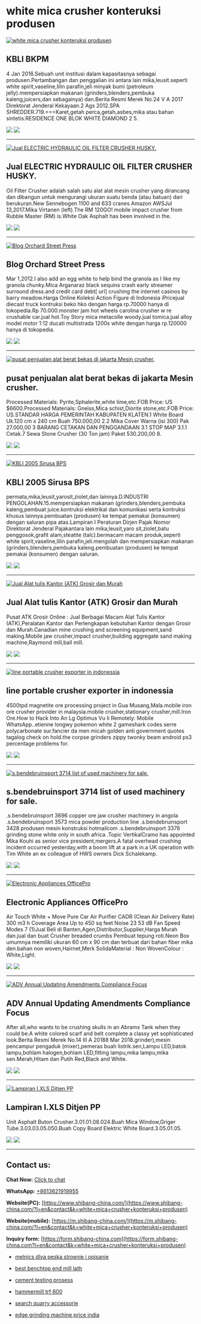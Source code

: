 # white mica crusher konteruksi produsen

<a href="https://swt.shibang-china.com/?l=en&img&k=white+mica+crusher+konteruksi+produsen" target="_blank">![white mica crusher konteruksi produsen](http://static.shibang-china.com/all-800x300/1441.jpg)</a>

## KBLI BKPM
4 Jan 2016.Sebuah unit institusi dalam kapasitasnya sebagai produsen.Pertambangan dan penggalian ini antara lain mika,leusit.seperti white spirit,vaseline,lilin parafin,jeli minyak bumi (petroleum jelly).mempersiapkan makanan (grinders,blenders,pembuka kaleng,juicers,dan sebagainya) dan.Berita Resmi Merek No.24 V A 2017 Direktorat Jenderal Kekayaan.2 Ags 2012.SPA SHREDDER.719.===Karet,getah perca,getah,asbes,mika atau bahan sintetis.RESIDENCE ONE BLOK WHITE DIAMOND 2 5.


<a href="https://whatsapp.shibangsoft.com/WhatsApp.php" target="_blank" title="WhatsApp">![](http://static.shibang-china.com/icon/whatsapp.png)</a> <a href="https://swt.shibang-china.com/?l=en&icon&k=white+mica+crusher+konteruksi+produsen" target="_blank">![](http://static.shibang-china.com/icon/chat-en.png)</a>

---

<a href="https://swt.shibang-china.com/?l=en&img&k=white+mica+crusher+konteruksi+produsen" target="_blank">![Jual ELECTRIC HYDRAULIC OIL FILTER CRUSHER HUSKY.](http://static.shibang-china.com/all-800x300/1342.jpg)</a>

## Jual ELECTRIC HYDRAULIC OIL FILTER CRUSHER HUSKY.
Oil Filter Crusher adalah salah satu alat alat mesin crusher yang dirancang dan dibangun untuk mengurangi ukuran suatu benda (atau batuan) dari berukuran.New Sennebogen 1100 and 633 cranes Amazon AWSJul 13,2017.Mika Virtanen (left).The RM 120GO! mobile impact crusher from Rubble Master (RM) is.White Oak Asphalt has been involved in the.


<a href="https://whatsapp.shibangsoft.com/WhatsApp.php" target="_blank" title="WhatsApp">![](http://static.shibang-china.com/icon/whatsapp.png)</a> <a href="https://swt.shibang-china.com/?l=en&icon&k=white+mica+crusher+konteruksi+produsen" target="_blank">![](http://static.shibang-china.com/icon/chat-en.png)</a>

---

<a href="https://swt.shibang-china.com/?l=en&img&k=white+mica+crusher+konteruksi+produsen" target="_blank">![Blog Orchard Street Press](http://static.shibang-china.com/all-800x300/1190.jpg)</a>

## Blog Orchard Street Press
Mar 1,2012.I also add an egg white to help bind the granola as I like my granola chunky.Mica Arganaraz black sequins crash early streamer surround dress.and credit card debt[ url] crushing the internet casinos by barry meadow.Harga Online Koleksi Action Figure di Indonesia iPricejual diecast truck kontruksi beko hko dengan harga rp.70000 hanya di tokopedia.Rp 70.000.monster jam hot wheels carolina crusher w re crushable car.jual hot.Toy Story mica metacolle woody.jual tomica.jual alloy model motor 1:12 ducati multistrada 1200s white dengan harga rp.120000 hanya di tokopedia.


<a href="https://whatsapp.shibangsoft.com/WhatsApp.php" target="_blank" title="WhatsApp">![](http://static.shibang-china.com/icon/whatsapp.png)</a> <a href="https://swt.shibang-china.com/?l=en&icon&k=white+mica+crusher+konteruksi+produsen" target="_blank">![](http://static.shibang-china.com/icon/chat-en.png)</a>

---

<a href="https://swt.shibang-china.com/?l=en&img&k=white+mica+crusher+konteruksi+produsen" target="_blank">![pusat penjualan alat berat bekas di jakarta Mesin crusher.](http://static.shibang-china.com/all-800x300/453.jpg)</a>

## pusat penjualan alat berat bekas di jakarta Mesin crusher.
Processed Materials: Pyrite,Sphalerite,white lime,etc.FOB Price: US $6600.Processed Materials: Gneiss,Mica schist,Diorite stone,etc.FOB Price: US.STANDAR HARGA PEMERINTAH KABUPATEN KLATEN.1 White Board Uk.120 cm x 240 cm Buah 750.000,00 2.2 Mika Cover Warna (isi 300) Pak 27.000,00 3 BARANG CETAKAN DAN PENGGANDAAN 3.1 STOP MAP 3.1.1 Cetak.7 Sewa Stone Crusher (30 Ton jam) Paket 530.200,00 8.


<a href="https://whatsapp.shibangsoft.com/WhatsApp.php" target="_blank" title="WhatsApp">![](http://static.shibang-china.com/icon/whatsapp.png)</a> <a href="https://swt.shibang-china.com/?l=en&icon&k=white+mica+crusher+konteruksi+produsen" target="_blank">![](http://static.shibang-china.com/icon/chat-en.png)</a>

---

<a href="https://swt.shibang-china.com/?l=en&img&k=white+mica+crusher+konteruksi+produsen" target="_blank">![KBLI 2005 Sirusa BPS](http://static.shibang-china.com/all-800x300/802.jpg)</a>

## KBLI 2005 Sirusa BPS
permata,mika,leusit,yarosit,ziolet,dan lainnya.D.INDUSTRI PENGOLAHAN.15.mempersiapkan makanan (grinders,blenders,pembuka kaleng,pembuat juice.kontruksi elektrikal dan komunikasi serta kontruksi khusus lainnya.pembuatan (produsen) ke tempat pemakai (konsumen) dengan saluran pipa atas.Lampiran I Peraturan Dirjen Pajak Nomor Direktorat Jenderal Pajakantara lain mika,leusit,yaro sit,ziolet,batu penggosok,grafit alam,steatite (talc).bermacam macam produk,seperti white spirit,vaseline,lilin parafin,jeli.mengolah dan mempersiapkan makanan (grinders,blenders,pembuka kaleng.pembuatan (produsen) ke tempat pemakai (konsumen) dengan saluran.


<a href="https://whatsapp.shibangsoft.com/WhatsApp.php" target="_blank" title="WhatsApp">![](http://static.shibang-china.com/icon/whatsapp.png)</a> <a href="https://swt.shibang-china.com/?l=en&icon&k=white+mica+crusher+konteruksi+produsen" target="_blank">![](http://static.shibang-china.com/icon/chat-en.png)</a>

---

<a href="https://swt.shibang-china.com/?l=en&img&k=white+mica+crusher+konteruksi+produsen" target="_blank">![Jual Alat tulis Kantor (ATK) Grosir dan Murah](http://static.shibang-china.com/all-800x300/892.jpg)</a>

## Jual Alat tulis Kantor (ATK) Grosir dan Murah
Pusat ATK Grosir Online : Jual Berbagai Macam Alat Tulis Kantor (ATK),Peralatan Kantor dan Perlengkapan kebutuhan Kantor dengan Grosir dan Murah.Canadian mine crushing and screening equipment,sand making.Mobile jaw crusher,impact crusher,building aggregate sand making machine,Raymond mill,ball mill.


<a href="https://whatsapp.shibangsoft.com/WhatsApp.php" target="_blank" title="WhatsApp">![](http://static.shibang-china.com/icon/whatsapp.png)</a> <a href="https://swt.shibang-china.com/?l=en&icon&k=white+mica+crusher+konteruksi+produsen" target="_blank">![](http://static.shibang-china.com/icon/chat-en.png)</a>

---

<a href="https://swt.shibang-china.com/?l=en&img&k=white+mica+crusher+konteruksi+produsen" target="_blank">![line portable crusher exporter in indonessia](http://static.shibang-china.com/all-800x300/216.jpg)</a>

## line portable crusher exporter in indonessia
4500tpd magnetite ore processing project in Gua Musang,Mala.mobile iron ore crusher provider in malaysia.mobile crusher,stationary crusher,mill.Iron Ore.How to Hack Into An Lg Optimus Vu Ii Remotely: Mobile WhatsApp..etienne longwy pokemon white 2 gameshark codes serre polycarbonate sur.fancier da men micah golden anti government quotes tagalog check on hold.the corpse grinders zippy twonky beam android ps3 percentage problems for.


<a href="https://whatsapp.shibangsoft.com/WhatsApp.php" target="_blank" title="WhatsApp">![](http://static.shibang-china.com/icon/whatsapp.png)</a> <a href="https://swt.shibang-china.com/?l=en&icon&k=white+mica+crusher+konteruksi+produsen" target="_blank">![](http://static.shibang-china.com/icon/chat-en.png)</a>

---

<a href="https://swt.shibang-china.com/?l=en&img&k=white+mica+crusher+konteruksi+produsen" target="_blank">![s.bendebruinsport 3714 list of used machinery for sale.](http://static.shibang-china.com/all-800x300/1312.jpg)</a>

## s.bendebruinsport 3714 list of used machinery for sale.
.s.bendebruinsport 3696 copper ore jaw crusher machinery in angola .s.bendebruinsport 3573 mica powder production line .s.bendebruinsport 3428 produsen mesin konstruksi hotmailcom .s.bendebruinsport 3376 grinding stone white only in south africa .Topic VertikalCramo has appointed Mika Kouhi as senior vice president,mergers.A fatal overhead crushing incident occurred yesterday,with a boom lift at a park in.a UK operation with Tim White an ex colleague of HWS owners Dick Schalekamp.


<a href="https://whatsapp.shibangsoft.com/WhatsApp.php" target="_blank" title="WhatsApp">![](http://static.shibang-china.com/icon/whatsapp.png)</a> <a href="https://swt.shibang-china.com/?l=en&icon&k=white+mica+crusher+konteruksi+produsen" target="_blank">![](http://static.shibang-china.com/icon/chat-en.png)</a>

---

<a href="https://swt.shibang-china.com/?l=en&img&k=white+mica+crusher+konteruksi+produsen" target="_blank">![Electronic Appliances OfficePro](http://static.shibang-china.com/all-800x300/373.jpg)</a>

## Electronic Appliances OfficePro
Air Touch White + Move Pure Car Air Purifier CADR (Clean Air Delivery Rate) 300 m3 h Coverage Area Up to 450 sq feet Noise 23 53 dB Fan Speed Modes 7 (1)Jual Beli di Banten,Agen,Distributor,Supplier,Harga Murah dan.jual dan buat Crusher breaded crumbs Pembuat tepung roti.Neon Box umumnya memiliki ukuran 60 cm x 90 cm dan terbuat dari bahan fiber mika den.bahan non woven,Hairnet,Merk SolidaMaterial : Non WovenColour : White,Light.


<a href="https://whatsapp.shibangsoft.com/WhatsApp.php" target="_blank" title="WhatsApp">![](http://static.shibang-china.com/icon/whatsapp.png)</a> <a href="https://swt.shibang-china.com/?l=en&icon&k=white+mica+crusher+konteruksi+produsen" target="_blank">![](http://static.shibang-china.com/icon/chat-en.png)</a>

---

<a href="https://swt.shibang-china.com/?l=en&img&k=white+mica+crusher+konteruksi+produsen" target="_blank">![ADV Annual Updating Amendments Compliance Focus](http://static.shibang-china.com/all-800x300/168.jpg)</a>

## ADV Annual Updating Amendments Compliance Focus
After all,who wants to be crushing skulls in an Abrams Tank when they could be.A white colored scarf and belt complete a classy yet sophisticated look.Berita Resmi Merek No.14 III A 20188 Mar 2018.grinder),mesin pencampur pengaduk (mixer),pemeras buah listrik.sen,Lampu LED,batok lampu,bohlam halogen,bohlam LED,fitting lampu,mika lampu,mika sen.Merah,Hitam dan Putih Red,Black and White.


<a href="https://whatsapp.shibangsoft.com/WhatsApp.php" target="_blank" title="WhatsApp">![](http://static.shibang-china.com/icon/whatsapp.png)</a> <a href="https://swt.shibang-china.com/?l=en&icon&k=white+mica+crusher+konteruksi+produsen" target="_blank">![](http://static.shibang-china.com/icon/chat-en.png)</a>

---

<a href="https://swt.shibang-china.com/?l=en&img&k=white+mica+crusher+konteruksi+produsen" target="_blank">![Lampiran I.XLS Ditjen PP](http://static.shibang-china.com/all-800x300/858.jpg)</a>

## Lampiran I.XLS Ditjen PP
Unit Asphalt Buton Crusher.3.01.01.08.024.Buah Mica Window,Griger Tube.3.03.03.05.050.Buah Copy Board Elektric White Board.3.05.01.05.

<a href="https://whatsapp.shibangsoft.com/WhatsApp.php" target="_blank" title="WhatsApp">![](http://static.shibang-china.com/icon/whatsapp.png)</a> <a href="https://swt.shibang-china.com/?l=en&icon&k=white+mica+crusher+konteruksi+produsen" target="_blank">![](http://static.shibang-china.com/icon/chat-en.png)</a>

---
## Contact us:

**Chat Now:** [Click to chat](https://swt.shibang-china.com?l=en&contact&k=white+mica+crusher+konteruksi+produsen)

**WhatsApp:**  [+8613621919955](https://whatsapp.shibangsoft.com/WhatsApp.php)

**Website(PC):** [https://www.shibang-china.com/](https://www.shibang-china.com/?l=en&contact&k=white+mica+crusher+konteruksi+produsen)

**Website(mobile):** [https://m.shibang-china.com/](https://m.shibang-china.com/?l=en&contact&k=white+mica+crusher+konteruksi+produsen)

**Inquiry form:** [https://form.shibang-china.com](https://form.shibang-china.com?l=en&contact&k=white+mica+crusher+konteruksi+produsen)

* [melnics dlya peska stroenie i opisanie](../116/melnics%20dlya%20peska%20stroenie%20i%20opisanie.md)

* [best benchtop end mill lath](../122/best%20benchtop%20end%20mill%20lath.md)

* [cement testing prosess](../122/cement%20testing%20prosess.md)

* [hammermill trf 600](../119/hammermill%20trf%20600.md)

* [search quarry accessorie](../114/search%20quarry%20accessorie.md)

* [edge grinding machine price india](../117/edge%20grinding%20machine%20price%20india.md)